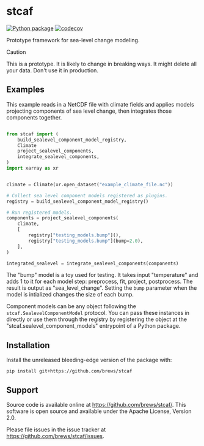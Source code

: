 # stcaf

[![Python package](https://github.com/brews/stcaf/actions/workflows/pythonpackage.yml/badge.svg)](https://github.com/brews/stcaf/actions/workflows/pythonpackage.yml)
[![codecov](https://codecov.io/gh/brews/stcaf/graph/badge.svg?token=6XFLZLFYDY)](https://codecov.io/gh/brews/stcaf)

Prototype framework for sea-level change modeling.

> [!CAUTION]
> This is a prototype. It is likely to change in breaking ways. It might delete all your data. Don't use it in production.

## Examples

This example reads in a NetCDF file with climate fields and applies models projecting components of sea level change, then integrates those components together.

```python

from stcaf import (
    build_sealevel_component_model_registry,
    Climate
    project_sealevel_components,
    integrate_sealevel_components,
)
import xarray as xr


climate = Climate(xr.open_dataset("example_climate_file.nc"))

# Collect sea level component models registered as plugins.
registry = build_sealevel_component_model_registry()

# Run registered models.
components = project_sealevel_components(
    climate,
    [
        registry["testing_models.bump"](),
        registry["testing_models.bump"](bump=2.0),
    ],
)

integrated_sealevel = integrate_sealevel_components(components)
```
The "bump" model is a toy used for testing. It takes input "temperature" and adds 1 to it for each model step: preprocess, fit, project, postprocess. The result is output as "sea_level_change". Setting the `bump` parameter when the model is intialized changes the size of each bump.

Component models can be any object following the `stcaf.SealevelComponentModel` protocol. You can pass these instances in directly or use them through the registry by registering the object at the "stcaf.sealevel_component_models" entrypoint of a Python package.

## Installation

Install the unreleased bleeding-edge version of the package with:
```
pip install git+https://github.com/brews/stcaf
```

## Support

Source code is available online at https://github.com/brews/stcaf/. This software is open source and available under the Apache License, Version 2.0.

Please file issues in the issue tracker at https://github.com/brews/stcaf/issues.

